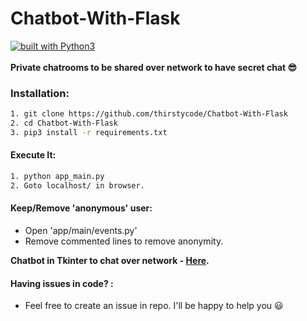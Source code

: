 # Chatbot-With-Flask
[![built with Python3](https://img.shields.io/badge/built%20with-Python3-red.svg)](https://www.python.org/)
<br>
<br>
**Private chatrooms to be shared over network to have secret chat 😎**

### Installation:

```bash
1. git clone https://github.com/thirstycode/Chatbot-With-Flask
2. cd Chatbot-With-Flask
3. pip3 install -r requirements.txt
```

#### Execute It:
```bash
1. python app_main.py
2. Goto localhost/ in browser.
```
#### Keep/Remove 'anonymous' user:
  - Open 'app/main/events.py'
  - Remove commented lines to remove anonymity.
  
 **Chatbot in Tkinter to chat over network - [Here](https://github.com/thirstycode/Chatbot-With-tkinter).**
 
 #### Having issues in code? :
  - Feel free to create an issue in repo. I'll be happy to help you 😃
